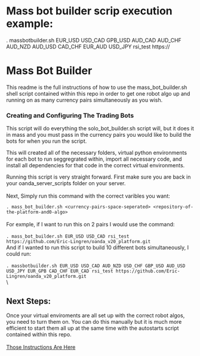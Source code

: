 # Mass bot builder scrip execution example:

. massbotbuilder.sh EUR_USD USD_CAD GPB_USD AUD_CAD AUD_CHF AUD_NZD AUD_USD CAD_CHF EUR_AUD USD_JPY rsi_test https://
# Mass Bot Builder

This readme is the full instructions of how to use the mass_bot_builder.sh shell script contained within this repo in order to get one robot algo up and running on as many currency pairs simultaneously as you wish.   


### Creating and Configuring The Trading Bots   

This script will do everything the solo_bot_builder.sh script will, but it does it in mass and you must pass in the currency pairs you would like to build the bots for when you run the script.  

This will created all of the necessary folders, virtual python environments for each bot to run seggregrated within, import all necessary code, and install all dependencies for that code in the correct virtual environments.   

Running this script is very straight forward.  First make sure you are back in your oanda_server_scripts folder on your server.   
\
Next, Simply run this command with the correct varibles you want:

```. mass_bot_builder.sh <currency-pairs-space-seperated> <repository-of-the-platform-and0-algo>```    
\
For exmple, if I want to run this on 2 pairs I would use the command:   
\
```. mass_bot_builder.sh EUR_USD USD_CAD rsi_test https://github.com/Eric-Lingren/oanda_v20_platform.git```
\
And if I wanted to run this script to build 10 different bots simultaneously, I could run:   
\
```. massbotbuilder.sh EUR_USD USD_CAD AUD_NZD USD_CHF GBP_USD AUD_USD USD_JPY EUR_GPB CAD_CHF EUR_CAD rsi_test https://github.com/Eric-Lingren/oanda_v20_platform.git```
\
\
## Next Steps:    
Once your virtual enviroments are all set up with the correct robot algos, you need to turn them on.  You can do this manually but it is much more efficient to start them all up at the same time with the autostarts script contained within this repo.   
\
[Those Instructions Are Here](./readme_autostart_all_bots.md)   

